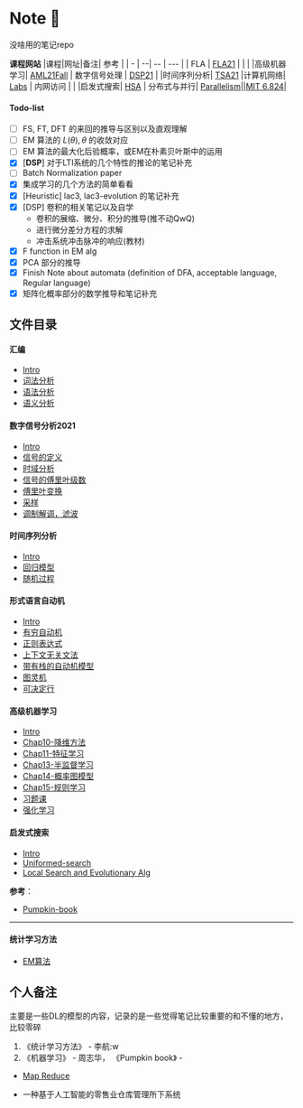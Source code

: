 # Note :thinking:

没啥用的笔记repo

**课程网站**
|课程|网址|备注| 参考 |
| - | --| -- | --- |
| FLA | [FLA21](http://cs.nju.edu.cn/bulei/FLA21.html) | | |
|高级机器学习| [AML21Fall](https://www.lamda.nju.edu.cn/AML21Fall/index.html)
| 数字信号处理 | [DSP21](https://www.lamda.nju.edu.cn/yehj/dsp2021/) |
|时间序列分析| [TSA21](https://www.lamda.nju.edu.cn/yehj/timeseries2021/)
|计算机网络| [Labs](http://114.212.10.193:8080/course/net21/) | 内网访问 | |
|启发式搜索| [HSA](http://www.lamda.nju.edu.cn/HSEA21/)
| 分布式与并行| [Parallelism](https://cs.nju.edu.cn/lxie/parallel.htm)||[MIT 6.824](https://pdos.csail.mit.edu/6.824/schedule.html)|


#### Todo-list

- [ ] FS, FT, DFT 的来回的推导与区别以及直观理解
- [ ] EM 算法的 $L(\theta), \theta$ 的收敛对应
- [ ] EM 算法的最大化后验概率，或EM在朴素贝叶斯中的运用
- [x] [**DSP**] 对于LTI系统的几个特性的推论的笔记补充
- [ ] Batch Normalization paper
- [x] 集成学习的几个方法的简单看看
- [x] [Heuristic] lac3, lac3-evolution 的笔记补充
- [x] [DSP] 卷积的相关笔记以及自学
  - 卷积的展缩、微分、积分的推导(推不动QwQ) 
  - 进行微分差分方程的求解
  - 冲击系统冲击脉冲的响应(教材)
- [x] F function in EM alg
- [x] PCA 部分的推导
- [x] Finish Note about automata (definition of DFA, acceptable language, Regular language) 
- [x] 矩阵化概率部分的数学推导和笔记补充

## 文件目录

#### 汇编

* [Intro](cs-course/Compilers/Intro.md)
* [词法分析](cs-course/Compilers/Lexical-analysis.md)
* [语法分析](cs-course/Compilers/Syntax-analysis.md)
* [语义分析](cs-course/Compilers/Syntax-Directed-Translation.md)

#### 数字信号分析2021

* [Intro](cs-course/DSP2021/Intro.md)
* [信号的定义](cs-course/DSP2021/signal.md)
* [时域分析](cs-course/DSP2021/Time-domain-analysis.md)
* [信号的傅里叶级数](cs-course/DSP2021/Fourier-series.md)
* [傅里叶变换](cs-course/DSP2021/FT.md)
* [采样](cs-course/DSP2021/sampling.md)
* [调制解调，滤波](cs-course/DSP2021/Modulation&Demodulation,Filter.md)

#### 时间序列分析

* [Intro](cs-course/TSA21/Intro.md)
* [回归模型](cs-course/TSA21/Regression-TS.md)
* [随机过程](cs-course/TSA21/Random-Process.md)

#### 形式语言自动机

* [Intro](cs-course/FLA21/Intro.md)
* [有穷自动机](cs-course/FLA21/Automata.md)
* [正则表达式](cs-course/FLA21/Regular_expression.md)
* [上下文无关文法](cs-course/FLA21/Context-Free-Grammar.md)
* [带有栈的自动机模型](cs-course/FLA21/Pushdown-Automata.md)
* [图灵机](cs-course/FLA21/TM.md)
* [可决定行](cs-course/FLA21/PNP.md)

#### 高级机器学习

* [Intro](Statistical_learning/Advanced-ML/Intro.md)
* [Chap10-降维方法](Statistical_learning/Advanced-ML/Dimesionality-reduction.md)
* [Chap11-特征学习](Statistical_learning/Advanced-ML/Feature-selection.md)
* [Chap13-半监督学习](Statistical_learning/Advanced-ML/Semi-supervised_learning.md)
* [Chap14-概率图模型](Statistical_learning/Advanced-ML/Probability-graph.md)
* [Chap15-规则学习](Statistical_learning/Advanced-ML/Rules_learning.md)
* [习题课](Statistical_learning/Advanced-ML/习题.md)
* [强化学习](Statistical_learning/Advanced-ML/RL.md)

#### 启发式搜索

* [Intro](Heuristic-search&Evolutionary-Alg/Intro.md)
* [Uniformed-search](Heuristic-search&Evolutionary-Alg/Uniformed-search.md)
* [Local Search and Evolutionary Alg](Heuristic-search&Evolutionary-Alg/Local-search.md)

**参考**：
- [Pumpkin-book](https://github.com/datawhalechina/pumpkin-book)


-----

#### 统计学习方法

* [EM算法](Statistical_learning/统计学习方法/EM-algorithm.md)

## 个人备注

主要是一些DL的模型的内容，记录的是一些觉得笔记比较重要的和不懂的地方，比较零碎

1. 《统计学习方法》 - 李航:w
2. 《机器学习》 - 周志华， 《Pumpkin book》 - 
- [Map Reduce](https://pdos.csail.mit.edu/6.824/papers/mapreduce.pdf)

- 一种基于人工智能的零售业仓库管理所下系统